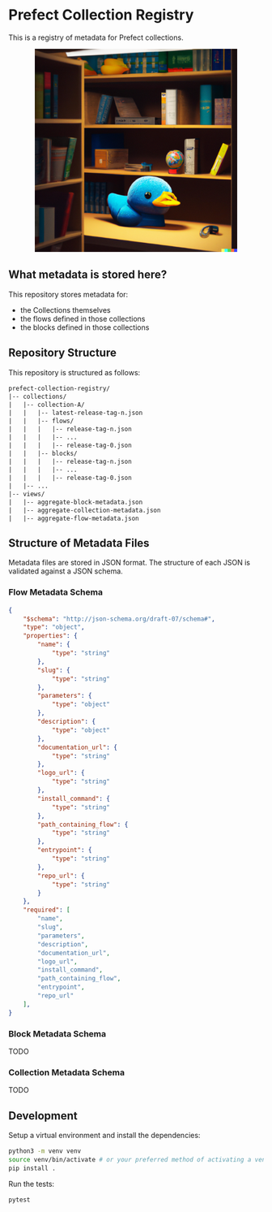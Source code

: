 # Prefect Collection Registry
This is a registry of metadata for Prefect collections.

<p align="center">
    <img src=imgs/registry.png width=400>
</p>

## What metadata is stored here?
This repository stores metadata for:
- the Collections themselves
- the flows defined in those collections
- the blocks defined in those collections

## Repository Structure
This repository is structured as follows:

```
prefect-collection-registry/
|-- collections/
|   |-- collection-A/
|   |   |-- latest-release-tag-n.json
|   |   |-- flows/
|   |   |   |-- release-tag-n.json
|   |   |   |-- ...
|   |   |   |-- release-tag-0.json
|   |   |-- blocks/
|   |   |   |-- release-tag-n.json
|   |   |   |-- ...
|   |   |   |-- release-tag-0.json
|   |-- ...
|-- views/
|   |-- aggregate-block-metadata.json
|   |-- aggregate-collection-metadata.json
|   |-- aggregate-flow-metadata.json

```

## Structure of Metadata Files
Metadata files are stored in JSON format. The structure of each JSON is validated against a JSON schema.

### Flow Metadata Schema
```json
{
    "$schema": "http://json-schema.org/draft-07/schema#",
    "type": "object",
    "properties": {
        "name": {
            "type": "string"
        },
        "slug": {
            "type": "string"
        },
        "parameters": {
            "type": "object"
        },
        "description": {
            "type": "object"
        },
        "documentation_url": {
            "type": "string"
        },
        "logo_url": {
            "type": "string"
        },
        "install_command": {
            "type": "string"
        },
        "path_containing_flow": {
            "type": "string"
        },
        "entrypoint": {
            "type": "string"
        },
        "repo_url": {
            "type": "string"
        }
    },
    "required": [
        "name",
        "slug",
        "parameters",
        "description",
        "documentation_url",
        "logo_url",
        "install_command",
        "path_containing_flow",
        "entrypoint",
        "repo_url"
    ],
}
```
### Block Metadata Schema
TODO

### Collection Metadata Schema
TODO


## Development
Setup a virtual environment and install the dependencies:

```bash
python3 -m venv venv
source venv/bin/activate # or your preferred method of activating a venv
pip install .
```

Run the tests:
```bash
pytest
```